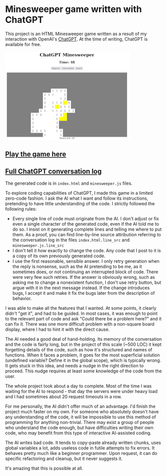 # Minesweeper game written with ChatGPT

This project is an HTML Minesweeper game written as a result of my interaction with OpenAI's [ChatGPT](https://chat.openai.com/chat). At the time of writing, ChatGPT is available for free.

![](screenshot.jpg)

## [Play the game here](https://sorrge.github.io/minesweeper/)

## [Full ChatGPT conversation log](https://sorrge.github.io/minesweeper/chat_log.html)

The generated code is in `index.html` and `minesweeper.js` files.

To explore coding capabilities of ChatGPT, I made this game in a limited zero-code fashion. I ask the AI what I want and follow its instructions, pretending to have little understanding of the code. I strictly followed the following rules:
 
 - Every single line of code must originate from the AI. I don't adjust or fix even a single character of the generated code, even if the AI told me to do so. I insist on it generating complete lines and telling me where to put them. As a proof, you can find line-by-line source attribution referring to the conversation log in the files `index.html.line_src` and `minesweeper.js.line_src`
 - I don't tell it how exactly to change the code. Any code that I post to it is a copy of its own previously generated code.
 - I use the first reasonable, sensible answer. I only retry generation when the reply is nonsense, such as the AI pretending to be me, as it sometimes does, or not continuing an interrupted block of code. There were very few such retries. If the answer is obviously wrong, such as asking me to change a nonexistent function, I don't use retry button, but argue with it in the next message instead. If the change introduces bugs, I accept it and make it fix the bugs later from the description of behavior.

I was able to make all the features that I wanted. At some points, it clearly didn't "get it", and had to be guided. In most cases, it was enough to point to the relevant part of code and ask "Could there be a problem here?" and it can fix it. There was one more difficult problem with a non-square board display, where I had to hint it with the direct cause.

The AI needed a good deal of hand-holding. Its memory of the conversation and the code is fairly long, but in the project of this scale (~500 LOC) it kept forgetting details of the code, such as how it's structured and names of functions. When it faces a problem, it goes for the most superficial solution (undefined variable? Define it in the global scope), which is typically wrong. It gets stuck in this idea, and needs a nudge in the right direction to proceed. This nudge requires at least some knowledge of the code from the user.

The whole project took about a day to complete. Most of the time I was waiting for the AI to respond - that day the servers were under heavy load and I had sometimes about 20 request timeouts in a row.

For me personally, the AI didn't offer much of an advantage. I'd finish the project much faster on my own. For someone who absolutely doesn't have any understanding of the code, it will be impossible to use this method of programming for anything non-trivial. There may exist a group of people who understand the code enough, but have difficulties writing their own code, who may benefit from this type of interactive AI-assisted coding.

The AI writes bad code. It tends to copy-paste already written chunks, uses global variables a lot, adds useless code in futile attempts to fix errors. It behaves pretty much like a beginner programmer. Upon request, it can do specific refactoring and cleanup, but it never suggests it.

It's amazing that this is possible at all.